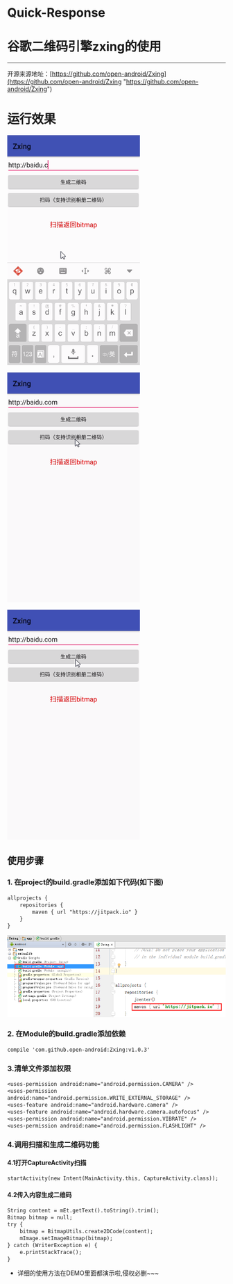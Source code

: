 # Quick-Response
# 谷歌二维码引擎zxing的使用
---
开源来源地址：[https://github.com/open-android/Zxing](https://github.com/open-android/Zxing "https://github.com/open-android/Zxing")

# 运行效果

![](screenshot1.gif)

![](screenshot2.gif)

![](screenshot3.gif)


## 使用步骤

### 1. 在project的build.gradle添加如下代码(如下图)

	allprojects {
	    repositories {
	        maven { url "https://jitpack.io" }
	    }
	}

![](tu_1.png)

### 2. 在Module的build.gradle添加依赖

    compile 'com.github.open-android:Zxing:v1.0.3'

### 3.清单文件添加权限

	<uses-permission android:name="android.permission.CAMERA" />
	<uses-permission android:name="android.permission.WRITE_EXTERNAL_STORAGE" />
	<uses-feature android:name="android.hardware.camera" />
	<uses-feature android:name="android.hardware.camera.autofocus" />
	<uses-permission android:name="android.permission.VIBRATE" />
	<uses-permission android:name="android.permission.FLASHLIGHT" />

### 4.调用扫描和生成二维码功能


#### 4.1打开CaptureActivity扫描
	
    startActivity(new Intent(MainActivity.this, CaptureActivity.class));

#### 4.2传入内容生成二维码

	String content = mEt.getText().toString().trim();
    Bitmap bitmap = null;
    try {
        bitmap = BitmapUtils.create2DCode(content);
        mImage.setImageBitmap(bitmap);
    } catch (WriterException e) {
        e.printStackTrace();
    }

	
* 详细的使用方法在DEMO里面都演示啦,侵权必删~~~



	
